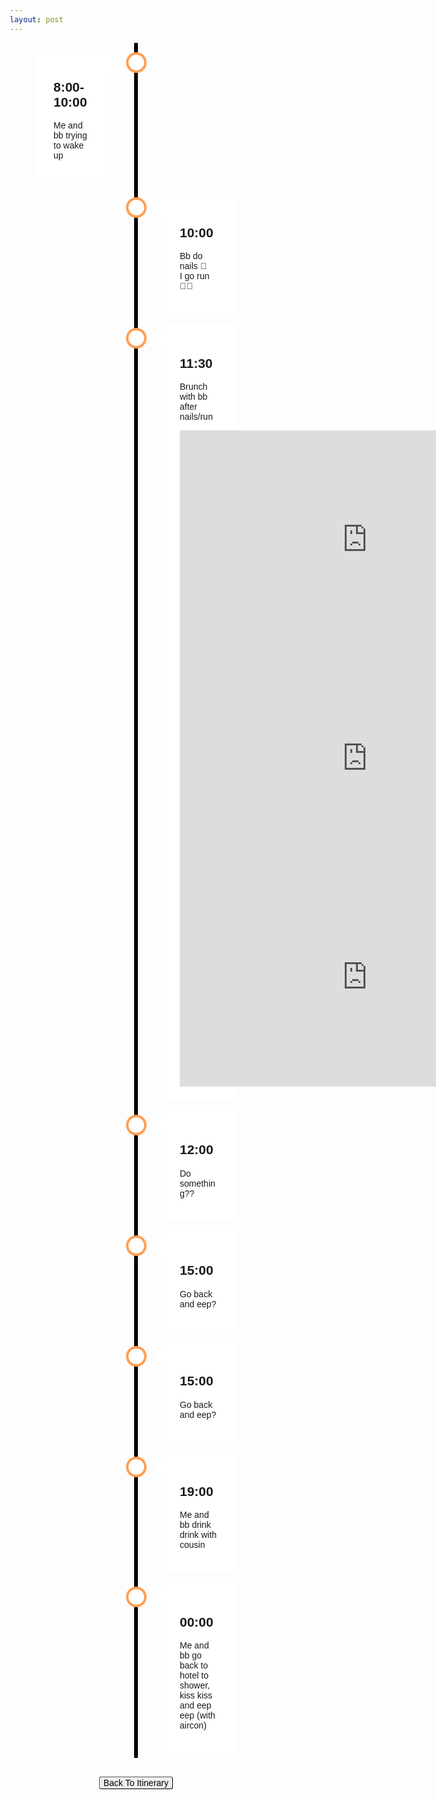 ```yaml
---
layout: post
---
```


<style type="text/css">
* {
  box-sizing: border-box;
}

/* Set a background color */
body {
  font-family: Helvetica, sans-serif;
}

/* The actual timeline (the vertical ruler) */
.timeline {
  position: relative;
  max-width: 1200px;
  margin: 0 auto;
}

/* The actual timeline (the vertical ruler) */
.timeline::after {
  content: '';
  position: absolute;
  width: 6px;
  background-color: black;
  top: 0;
  bottom: 0;
  left: 50%;
  margin-left: -3px;
}

/* Container around content */
.container {
  padding: 10px 40px;
  position: relative;
  background-color: inherit;
  width: 50%;
}

/* The circles on the timeline */
.container::after {
  content: '';
  position: absolute;
  width: 25px;
  height: 25px;
  right: -17px;
  background-color: white;
  border: 4px solid #FF9F55;
  top: 15px;
  border-radius: 50%;
  z-index: 1;
}

/* Place the container to the left */
.left {
  left: 0;
}

/* Place the container to the right */
.right {
  left: 50%;
}

/* Add arrows to the left container (pointing right) */
.left::before {
  content: " ";
  height: 0;
  position: absolute;
  top: 22px;
  width: 0;
  z-index: 1;
  right: 30px;
  border: medium solid white;
  border-width: 10px 0 10px 10px;
  border-color: transparent transparent transparent white;
}

/* Add arrows to the right container (pointing left) */
.right::before {
  content: " ";
  height: 0;
  position: absolute;
  top: 22px;
  width: 0;
  z-index: 1;
  left: 30px;
  border: medium solid white;
  border-width: 10px 10px 10px 0;
  border-color: transparent white transparent transparent;
}

/* Fix the circle for containers on the right side */
.right::after {
  left: -16px;
}

/* The actual content */
.content {
  padding: 20px 30px;
  background-color: white;
  position: relative;
  border-radius: 6px;
}

/* Media queries - Responsive timeline on screens less than 600px wide */
@media screen and (max-width: 600px) {
/* Place the timelime to the left */
  .timeline::after {
    left: 31px;
  }

/* Full-width containers */
  .container {
    width: 100%;
    padding-left: 70px;
    padding-right: 25px;
  }

/* Make sure that all arrows are pointing leftwards */
  .container::before {
    left: 60px;
    border: medium solid white;
    border-width: 10px 10px 10px 0;
    border-color: transparent white transparent transparent;
  }

/* Make sure all circles are at the same spot */
  .left::after, .right::after {
    left: 15px;
  }

/* Make all right containers behave like the left ones */
  .right {
    left: 0%;
  }
}
  a.button {
    padding: 1px 6px;
    border: 1px outset buttonborder;
    border-radius: 3px;
    color: buttontext;
    background-color: buttonface;
    text-decoration: none;
    display: inline;
}

  .centered-button-div {
    text-align: center;
  }

</style>

<div class="timeline">
  <div class="container left">
    <div class="content">
      <h2>8:00-10:00</h2>
      <p>Me and bb trying to wake up</p>
    </div>
  </div>

  <div class="container right">
    <div class="content">
      <h2>10:00</h2>
      <p>Bb do nails 💅 <br>I go run 🏃‍➡️</p>
    </div>
  </div>

  <div class="container right">
    <div class="content">
      <h2>11:30</h2>
      <p>Brunch with bb after nails/run</p>
      <iframe src="https://www.google.com/maps/embed?pb=!1m14!1m8!1m3!1d7838.713534033582!2d106.6820046!3d10.7839634!3m2!1i1024!2i768!4f13.1!3m3!1m2!1s0x31752f2eb6d4755b%3A0x52ab9bd4aad2043b!2zUGjhu58gTWnhur9uIGfDoCBL4buzIMSQ4buTbmc!5e0!3m2!1sen!2sth!4v1759783181059!5m2!1sen!2sth" width="600" height="350" style="border:0;" allowfullscreen="" loading="lazy" referrerpolicy="no-referrer-when-downgrade"></iframe>
      <iframe src="https://www.google.com/maps/embed?pb=!1m18!1m12!1m3!1d7838.581150515897!2d106.68394015068323!3d10.789042465370613!2m3!1f0!2f0!3f0!3m2!1i1024!2i768!4f13.1!3m3!1m2!1s0x31752900158dc689%3A0x3ac0aa8086a994b2!2zQsO6biBjw6EgQ2jDonUgxJDhu5FjIELDoCBC4bqjeQ!5e0!3m2!1sen!2sth!4v1759827505910!5m2!1sen!2sth" width="600" height="350" style="border:0;" allowfullscreen="" loading="lazy" referrerpolicy="no-referrer-when-downgrade"></iframe>
      <iframe src="https://www.google.com/maps/embed?pb=!1m18!1m12!1m3!1d17096.10692441607!2d106.66418143673162!3d10.788335291359148!2m3!1f0!2f0!3f0!3m2!1i1024!2i768!4f13.1!3m3!1m2!1s0x31752f07d8405223%3A0x7d672850d964819a!2zUXXDoW4gxINuIEBWxak!5e0!3m2!1sen!2sth!4v1760055396293!5m2!1sen!2sth" width="600" height="350" style="border:0;" allowfullscreen="" loading="lazy" referrerpolicy="no-referrer-when-downgrade"></iframe>
    </div>
  </div>

  <div class="container right">
    <div class="content">
      <h2>12:00</h2>
      <p>Do something??</p>
    </div>
  </div>

  <div class="container right">
    <div class="content">
      <h2>15:00</h2>
      <p>Go back and eep?</p>
    </div>
  </div>

  <div class="container right">
    <div class="content">
      <h2>15:00</h2>
      <p>Go back and eep?</p>
    </div>
  </div>

  <div class="container right">
    <div class="content">
      <h2>19:00</h2>
      <p>Me and bb drink drink with cousin</p>
    </div>
  </div>

  <div class="container right">
    <div class="content">
      <h2>00:00</h2>
      <p>Me and bb go back to hotel to shower, kiss kiss and eep eep (with aircon)</p>
    </div>
  </div>
</div>

<div class = "centered-button-div">
  <br>
  <br>
  <a href="/2025/10/10/hcmc-itinerary.html" class="button">Back To Itinerary</a>
</div>
